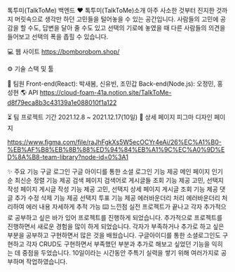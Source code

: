 톡투미(TalkToMe) 백엔드
❤ 톡투미(TalkToMe)소개
아주 사소한 것부터 진지한 것까지 머릿속으로 생각만 하던 고민들을 털어놓을 수 있는 공간입니다.
사람들의 고민에 공감을 할 수도, 답변을 달아 줄 수도 있고 선택의 기로에 놓였을 때 다른 사람들의 의견을 들어보고 선택의 폭을 좁힐 수 있습니다.

💻 웹 사이트
https://bomborobom.shop/

⚙️ 기술 스택 및 툴
         

🙋 팀원
Front-end(React): 박새봄, 신유빈, 조민갑
Back-end(Node.js): 오정민, 홍성현
🌎 API
https://cloud-foam-41a.notion.site/TalkToMe-d8f79eca8b3c43139a1e088010f1a122

⏳ 팀 프로젝트 기간
2021.12.8 ~ 2021.12.17(10일)
📰 상세 페이지
피그마 디자인 페이지

https://www.figma.com/file/raJhFgkXs5W5ecOCYr4eAi/26%EC%A1%B0-%EB%AF%B8%EB%8B%88%ED%94%84%EB%A1%9C%EC%A0%9D%ED%8A%B8-team-library?node-id=0%3A1

✨ 주요 기능
구글 로그인
구글 아이디를 통한 소셜 로그인 기능 제공
메인 페이지
인기순 최신순 정렬 기능 제공
검색 페이지
검색어로 게시글들 조회 기능 제공
고민, 선택지 작성 페이지
게시글 작성 기능 제공
고민, 선택지 상세 페이지
게시글 조회 기능 제공
댓글 추가 수정 삭제 기능 제공
선택지 투표 기능 제공
에러바운더리 처리
에러바운더리 처리하여 에러 내용 자세하게 추적 가능
⌨️ 느낀점
실전 프로젝트가 끝나고 각자 추가적으로 공부하고 싶은 바가 있어 프로젝트를 진행하게 되었습니다. 추가적으로 프로젝트를 진행하면서 새로운 경험을 많이 하게 되었습니다. 각자가 부족하거나 추가로 하고 싶은 부분을 공부하고 구현하면서 많은 것을 배웠습니다. 구글아이디를 통한 소셜로그인도 구현하고 각자 CRUD도 구현하면서 부족했던 부분과 추가로 해보고 싶었던 기능을 익히는 데 중점을 두었습니다. 10일이라는 시간동안 주특기 실력을 쌓기 위해 여러가지로 공부하며 작업하였습니다.
